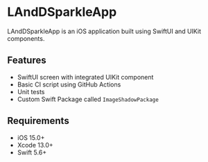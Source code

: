 # LAndDSparkleApp

LAndDSparkleApp is an iOS application built using SwiftUI and UIKit components.

## Features

- SwiftUI screen with integrated UIKit component
- Basic CI script using GitHub Actions
- Unit tests
- Custom Swift Package called `ImageShadowPackage`

## Requirements

- iOS 15.0+
- Xcode 13.0+
- Swift 5.6+
